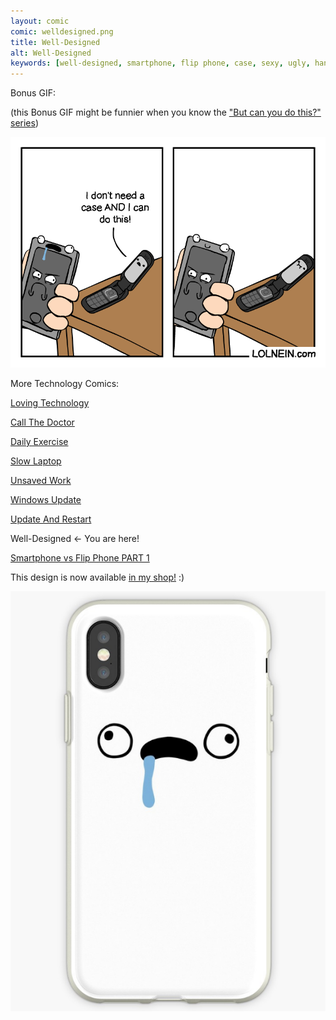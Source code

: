 ```yaml
---
layout: comic
comic: welldesigned.png
title: Well-Designed
alt: Well-Designed
keywords: [well-designed, smartphone, flip phone, case, sexy, ugly, handsome, phones]
---
```


Bonus GIF:

(this Bonus GIF might be funnier when you know the ["But can you do this?" series](https://lolnein.com/2013/08/28/smartphones/))

![Well-Designed Bonus GIF](/images/welldesigned_bonus.gif)


More Technology Comics:

[Loving Technology](https://lolnein.com/2019/11/06/lovingtechnology/)

[Call The Doctor](https://lolnein.com/2019/09/12/callthedoctor/)

[Daily Exercise](https://lolnein.com/2019/05/28/dailyexercise/)

[Slow Laptop](https://lolnein.com/2018/08/30/slowlaptop/)

[Unsaved Work](https://lolnein.com/2018/06/18/unsavedwork/)

[Windows Update](https://lolnein.com/2018/06/14/windowsupdate/)

[Update And Restart](https://lolnein.com/2018/01/26/updateandrestart/)

Well-Designed <- You are here!


[Smartphone vs Flip Phone PART 1](http://lolnein.com/2013/08/28/smartphones/)

This design is now available [in my shop!](https://www.redbubble.com/shop/Lolnein?iaCode=u-case-iphone&ref=search_box&sortOrder=relevant) :)

[![Drooling Case](/images/drooling_case.png)](https://www.redbubble.com/shop/Lolnein?iaCode=u-case-iphone&ref=search_box&sortOrder=relevant)
